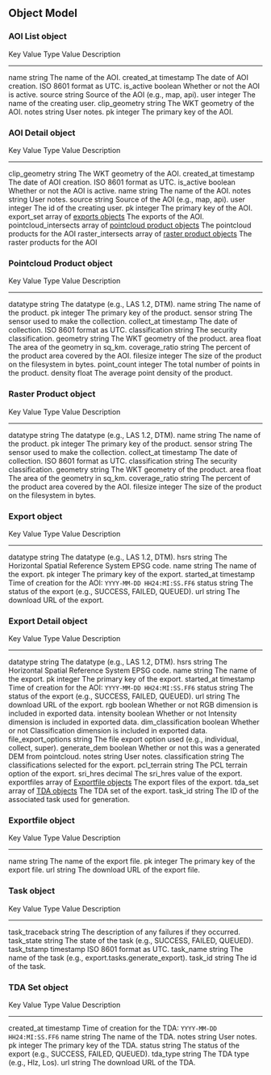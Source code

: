Object Model
------------

### AOI List object

  Key                     Value Type   Value Description
  ----------------------- ------------ -------------------------------------
  name                string       The name of the AOI.
  created\_at         timestamp    The date of AOI creation. ISO 8601 format as UTC.
  is\_active          boolean      Whether or not the AOI is active.
  source              string       Source of the AOI (e.g., map, api).
  user                integer      The name of the creating user.
  clip\_geometry      string       The WKT geometry of the AOI.
  notes               string       User notes.
  pk                  integer      The primary key of the AOI.

### AOI Detail object

  Key                      Value Type   Value Description
  ------------------------ ------------ -------------------------------------
  clip\_geometry           string       The WKT geometry of the AOI.
  created\_at              timestamp    The date of AOI creation. ISO 8601 format as UTC.
  is\_active               boolean      Whether or not the AOI is active.
  name                     string       The name of the AOI.
  notes                    string       User notes.
  source                   string       Source of the AOI (e.g., map, api).
  user                     integer      The id of the creating user.
  pk                       integer      The primary key of the AOI.
  export\_set              array of [exports objects](#export-object)    The exports of the AOI.
  pointcloud\_intersects   array of [pointcloud product objects](#pointcloud-product-object)   The pointcloud products for the AOI
  raster\_intersects       array of [raster product objects](#raster-product-object)   The raster products for the AOI

### Pointcloud Product object

  Key            Value Type   Value Description
  -------------- ------------ -------------------------------------
  datatype       string       The datatype (e.g., LAS 1.2, DTM).
  name           string       The name of the product.
  pk             integer      The primary key of the product.
  sensor         string       The sensor used to make the collection.
  collect\_at    timestamp    The date of collection. ISO 8601 format as UTC.
  classification string       The security classification.
  geometry       string       The WKT geometry of the product.
  area           float        The area of the geometry in sq_km.
  coverage\_ratio string      The percent of the product area covered by the AOI.
  filesize       integer      The size of the product on the filesystem in bytes.
  point\_count    integer     The total number of points in the product.
  density        float        The average point density of the product.

### Raster Product object

  Key            Value Type   Value Description
  -------------- ------------ -------------------------------------
  datatype       string       The datatype (e.g., LAS 1.2, DTM).
  name           string       The name of the product.
  pk             integer      The primary key of the product.
  sensor         string       The sensor used to make the collection.
  collect\_at    timestamp    The date of collection. ISO 8601 format as UTC.
  classification string       The security classification.
  geometry       string       The WKT geometry of the product.
  area           float        The area of the geometry in sq_km.
  coverage\_ratio string      The percent of the product area covered by the AOI.
  filesize       integer      The size of the product on the filesystem in bytes.

### Export object

  Key                 Value Type   Value Description
  ------------------- ------------ -----------------------------------------------------------
  datatype            string       The datatype (e.g., LAS 1.2, DTM).
  hsrs                string       The Horizontal Spatial Reference System EPSG code.
  name                string       The name of the export.
  pk                  integer      The primary key of the export.
  started\_at         timestamp    Time of creation for the AOI: `YYYY-MM-DD HH24:MI:SS.FF6`
  status              string       The status of the export (e.g., SUCCESS, FAILED, QUEUED).
  url                 string       The download URL of the export.

### Export Detail object

  Key                   Value Type                                            Value Description
  --------------------- ----------------------------------------------------- -------------------------------------
  datatype              string       The datatype (e.g., LAS 1.2, DTM).
  hsrs                  string       The Horizontal Spatial Reference System EPSG code.
  name                  string       The name of the export.
  pk                    integer      The primary key of the export.
  started\_at           timestamp    Time of creation for the AOI: `YYYY-MM-DD HH24:MI:SS.FF6`
  status                string       The status of the export (e.g., SUCCESS, FAILED, QUEUED).
  url                   string       The download URL of the export.
  rgb                   boolean      Whether or not RGB dimension is included in exported data.
  intensity             boolean      Whether or not Intensity dimension is included in exported data.
  dim\_classification   boolean      Whether or not Classification dimension is included in exported data.
  file\_export\_options string       The file export option used (e.g., individual, collect, super).
  generate\_dem         boolean      Whether or not this was a generated DEM from pointcloud.
  notes                 string       User notes.
  classification        string       The classifications selected for the export.
  pcl\_terrain          string       The PCL terrain option of the export.
  sri\_hres             decimal      The sri_hres value of the export.
  exportfiles           array of [Exportfile objects](#exportfile-object)   The export files of the export.
  tda\_set              array of [TDA objects](#tda-object)         The TDA set of the export.
  task\_id              string       The ID of the associated task used for generation.

### Exportfile object

  Key    Value Type   Value Description
  ------ ------------ --------------------------------------
  name   string       The name of the export file.
  pk     integer      The primary key of the export file.
  url    string       The download URL of the export file.

### Task object

  Key               Value Type   Value Description
  ----------------- ------------ -------------------------------------------------------------
  task\_traceback   string       The description of any failures if they occurred.
  task\_state       string       The state of the task (e.g., SUCCESS, FAILED, QUEUED).
  task\_tstamp      timestamp    ISO 8601 format as UTC.
  task\_name        string       The name of the task (e.g., export.tasks.generate\_export).
  task\_id          string       The id of the task.

### TDA Set object

  Key           Value Type   Value Description
  ------------- ------------ -----------------------------------------------------------
  created\_at   timestamp    Time of creation for the TDA: `YYYY-MM-DD HH24:MI:SS.FF6`
  name          string       The name of the TDA.
  notes         string       User notes.
  pk            integer      The primary key of the TDA.
  status        string       The status of the export (e.g., SUCCESS, FAILED, QUEUED).
  tda\_type     string       The TDA type (e.g., Hlz, Los).
  url           string       The download URL of the TDA.

